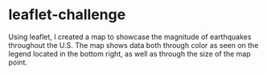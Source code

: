 # leaflet-challenge

Using leaflet, I created a map to showcase the magnitude of earthquakes throughout the U.S. The map shows data both through color as seen on the legend located in the bottom right, as well as through the size of the map point. 
